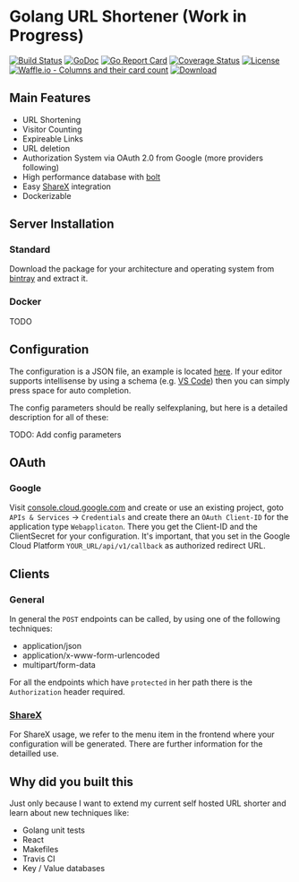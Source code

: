 # Golang URL Shortener (Work in Progress)

[![Build Status](https://travis-ci.org/maxibanki/golang-url-shortener.svg?branch=master)](https://travis-ci.org/maxibanki/golang-url-shortener)
[![GoDoc](https://godoc.org/github.com/maxibanki/golang-url-shortener?status.svg)](https://godoc.org/github.com/maxibanki/golang-url-shortener)
[![Go Report Card](https://goreportcard.com/badge/github.com/maxibanki/golang-url-shortener)](https://goreportcard.com/report/github.com/maxibanki/golang-url-shortener)
[![Coverage Status](https://coveralls.io/repos/github/maxibanki/golang-url-shortener/badge.svg?branch=master)](https://coveralls.io/github/maxibanki/golang-url-shortener?branch=master)
[![License](https://img.shields.io/badge/License-MIT-blue.svg)](https://opensource.org/licenses/MIT)
[![Waffle.io - Columns and their card count](https://badge.waffle.io/maxibanki/golang-url-shortener.png?columns=all)](https://waffle.io/maxibanki/golang-url-shortener?utm_source=badge)
[![Download](https://api.bintray.com/packages/maxibanki/golang-url-shortener/travis-ci/images/download.svg?version=0.1) ](https://bintray.com/maxibanki/golang-url-shortener/travis-ci/0.1/link)

## Main Features

- URL Shortening
- Visitor Counting
- Expireable Links
- URL deletion
- Authorization System via OAuth 2.0 from Google (more providers following)
- High performance database with [bolt](https://github.com/boltdb/bolt)
- Easy [ShareX](https://github.com/ShareX/ShareX) integration
- Dockerizable

## Server Installation

### Standard

Download the package for your architecture and operating system from [bintray](https://bintray.com/maxibanki/golang-url-shortener/travis-ci) and extract it.

### Docker

TODO

## Configuration

The configuration is a JSON file, an example is located [here](build/config.json). If your editor supports intellisense by using a schema (e.g. [VS Code](https://github.com/Microsoft/vscode)) then you can simply press space for auto completion.

The config parameters should be really selfexplaning, but here is a detailed description for all of these:

TODO: Add config parameters

## OAuth

### Google

Visit [console.cloud.google.com](https://console.cloud.google.com) and create or use an existing project, goto `APIs & Services` -> `Credentials` and create there an `OAuth Client-ID` for the application type `Webapplicaton`. There you get the Client-ID and the ClientSecret for your configuration. It's important, that you set in the Google Cloud Platform `YOUR_URL/api/v1/callback` as authorized redirect URL.

## Clients

### General

In general the `POST` endpoints can be called, by using one of the following techniques:

- application/json
- application/x-www-form-urlencoded
- multipart/form-data

For all the endpoints which have `protected` in her path there is the `Authorization` header required.

### [ShareX](https://github.com/ShareX/ShareX)

For ShareX usage, we refer to the menu item in the frontend where your configuration will be generated. There are further information for the detailled use.

## Why did you built this

Just only because I want to extend my current self hosted URL shorter and learn about new techniques like:

- Golang unit tests
- React
- Makefiles
- Travis CI
- Key / Value databases
